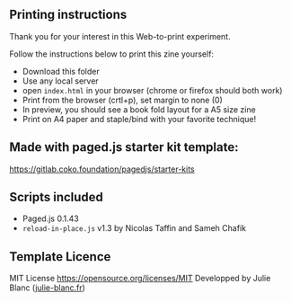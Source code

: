 ## Printing instructions

Thank you for your interest in this Web-to-print experiment.

Follow the instructions below to print this zine yourself:

- Download this folder
- Use any local server
- open `index.html` in your browser (chrome or firefox should both work)
- Print from the browser (crtl+p), set margin to none (0)
- In preview, you should see a book fold layout for a A5 size zine
- Print on A4 paper and staple/bind with your favorite technique!



## Made with paged.js starter kit template:
https://gitlab.coko.foundation/pagedjs/starter-kits


## Scripts included

- Paged.js 0.1.43
- `reload-in-place.js` v1.3 by Nicolas Taffin and Sameh Chafik


## Template Licence

MIT License https://opensource.org/licenses/MIT
Developped by Julie Blanc ([julie-blanc.fr](https://julie-blanc.fr/en/))
